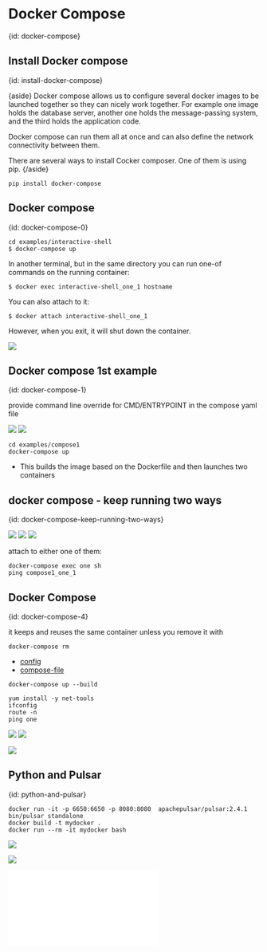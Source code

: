 # Docker Compose
{id: docker-compose}

## Install Docker compose
{id: install-docker-compose}

{aside}
Docker compose allows us to configure several docker images to be launched together so they can nicely work together.
For example one image holds the database server, another one holds the message-passing system, and the third holds the application code.

Docker compose can run them all at once and can also define the network connectivity between them.

There are several ways to install Cocker composer. One of them is using pip.
{/aside}

```
pip install docker-compose
```

## Docker compose
{id: docker-compose-0}

```
cd examples/interactive-shell
$ docker-compose up
```

In another terminal, but in the same directory you can run one-of commands on the running container:

```
$ docker exec interactive-shell_one_1 hostname
```

You can also attach to it:

```
$ docker attach interactive-shell_one_1
```

However, when you exit, it will shut down the container.

![](examples/interactive-shell/docker-compose.yml)


## Docker compose 1st example
{id: docker-compose-1}

provide command line override for CMD/ENTRYPOINT in the compose yaml file

![](examples/compose1/docker-compose.yml)
![](examples/compose1/Dockerfile)

```
cd examples/compose1
docker-compose up
```

* This builds the image based on the Dockerfile and then launches two containers

## docker compose - keep running two ways
{id: docker-compose-keep-running-two-ways}

![](examples/compose2/docker-compose.yml)
![](examples/compose2/Dockerfile1)
![](examples/compose2/Dockerfile2)

attach to either one of them:

```
docker-compose exec one sh
ping compose1_one_1
```

## Docker Compose
{id: docker-compose-4}

it keeps and reuses the same container unless you remove it with

```
docker-compose rm
```

* [config](https://docs.docker.com/compose/reference/config/)
* [compose-file](https://docs.docker.com/compose/compose-file/)

```
docker-compose up --build

yum install -y net-tools
ifconfig
route -n
ping one
```

![](examples/interactive-shell-two/docker-compose.yml)
![](examples/interactive-shell-two/Dockerfile1)

![](examples/interactive-shell-3/docker-compose.yml)

## Python and Pulsar
{id: python-and-pulsar}

```
docker run -it -p 6650:6650 -p 8080:8080  apachepulsar/pulsar:2.4.1 bin/pulsar standalone
docker build -t mydocker .
docker run --rm -it mydocker bash
```

![](examples/python-pulsar/docker-compose.yml)

![](examples/python-pulsar/Dockerfile)

![](examples/python-pulsar/pulsar_demo.py)

